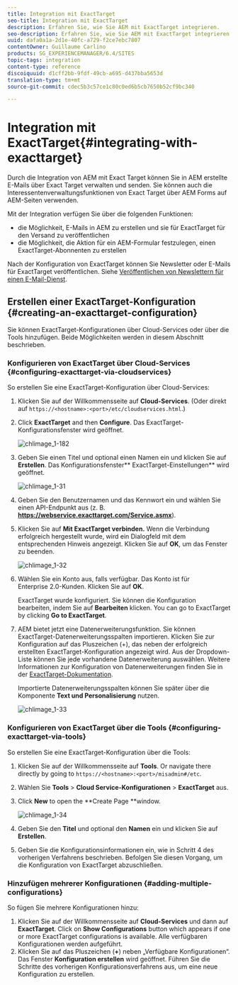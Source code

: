 ```yaml
---
title: Integration mit ExactTarget
seo-title: Integration mit ExactTarget
description: Erfahren Sie, wie Sie AEM mit ExactTarget integrieren.
seo-description: Erfahren Sie, wie Sie AEM mit ExactTarget integrieren.
uuid: dafa0a1a-2d1e-40fc-a729-f2ce7ebc7807
contentOwner: Guillaume Carlino
products: SG_EXPERIENCEMANAGER/6.4/SITES
topic-tags: integration
content-type: reference
discoiquuid: d1cff2bb-9fdf-49cb-a695-d437bba5653d
translation-type: tm+mt
source-git-commit: cdec5b3c57ce1c80c0ed6b5cb7650b52cf9bc340

---
```



# Integration mit ExactTarget{#integrating-with-exacttarget}

Durch die Integration von AEM mit Exact Target können Sie in AEM erstellte E-Mails über Exact Target verwalten und senden. Sie können auch die Interessentenverwaltungsfunktionen von Exact Target über AEM Forms auf AEM-Seiten verwenden.

Mit der Integration verfügen Sie über die folgenden Funktionen:

* die Möglichkeit, E-Mails in AEM zu erstellen und sie für ExactTarget für den Versand zu veröffentlichen
* die Möglichkeit, die Aktion für ein AEM-Formular festzulegen, einen ExactTarget-Abonnenten zu erstellen

Nach der Konfiguration von ExactTarget können Sie Newsletter oder E-Mails für ExactTarget veröffentlichen. Siehe [Veröffentlichen von Newslettern für einen E-Mail-Dienst](/help/sites-authoring/personalization.md).

## Erstellen einer ExactTarget-Konfiguration {#creating-an-exacttarget-configuration}

Sie können ExactTarget-Konfigurationen über Cloud-Services oder über die Tools hinzufügen. Beide Möglichkeiten werden in diesem Abschnitt beschrieben.

### Konfigurieren von ExactTarget über Cloud-Services {#configuring-exacttarget-via-cloudservices}

So erstellen Sie eine ExactTarget-Konfiguration über Cloud-Services:

1. Klicken Sie auf der Willkommensseite auf **Cloud-Services**. (Oder direkt auf `https://<hostname>:<port>/etc/cloudservices.html`.)
1. Click **ExactTarget** and then **Configure**. Das ExactTarget-Konfigurationsfenster wird geöffnet.

   ![chlimage_1-182](assets/chlimage_1-182.png)

1. Geben Sie einen Titel und optional einen Namen ein und klicken Sie auf **Erstellen**. Das Konfigurationsfenster** ExactTarget-Einstellungen** wird geöffnet.

   ![chlimage_1-31](assets/chlimage_1-31.jpeg)

1. Geben Sie den Benutzernamen und das Kennwort ein und wählen Sie einen API-Endpunkt aus (z. B. **https://webservice.exacttarget.com/Service.asmx**).
1. Klicken Sie auf **Mit ExactTarget verbinden.** Wenn die Verbindung erfolgreich hergestellt wurde, wird ein Dialogfeld mit dem entsprechenden Hinweis angezeigt. Klicken Sie auf **OK**, um das Fenster zu beenden.

   ![chlimage_1-32](assets/chlimage_1-32.jpeg)

1. Wählen Sie ein Konto aus, falls verfügbar. Das Konto ist für Enterprise 2.0-Kunden. Klicken Sie auf **OK**.

   ExactTarget wurde konfiguriert. Sie können die Konfiguration bearbeiten, indem Sie auf **Bearbeiten** klicken. You can go to ExactTarget by clicking **Go to ExactTarget**.

1. AEM bietet jetzt eine Datenerweiterungsfunktion. Sie können ExactTarget-Datenerweiterungsspalten importieren. Klicken Sie zur Konfiguration auf das Pluszeichen (+), das neben der erfolgreich erstellten ExactTarget-Konfiguration angezeigt wird. Aus der Dropdown-Liste können Sie jede vorhandene Datenerweiterung auswählen. Weitere Informationen zur Konfiguration von Datenerweiterungen finden Sie in der [ExactTarget-Dokumentation](https://help.exacttarget.com/en/documentation/exacttarget/subscribers/data_extensions_and_data_relationships).

   Importierte Datenerweiterungsspalten können Sie später über die Komponente **Text und Personalisierung** nutzen.

   ![chlimage_1-33](assets/chlimage_1-33.jpeg)

### Konfigurieren von ExactTarget über die Tools {#configuring-exacttarget-via-tools}

So erstellen Sie eine ExactTarget-Konfiguration über die Tools:

1. Klicken Sie auf der Willkommensseite auf **Tools**. Or navigate there directly by going to `https://<hostname>:<port>/misadmin#/etc`.
1. Wählen Sie **Tools** > **Cloud Service-Konfigurationen** > **ExactTarget** aus.
1. Click **New** to open the **Create Page **window.

   ![chlimage_1-34](assets/chlimage_1-34.jpeg)

1. Geben Sie den **Titel** und optional den **Namen** ein und klicken Sie auf **Erstellen**.
1. Geben Sie die Konfigurationsinformationen ein, wie in Schritt 4 des vorherigen Verfahrens beschrieben. Befolgen Sie diesen Vorgang, um die Konfiguration von ExactTarget abzuschließen.

### Hinzufügen mehrerer Konfigurationen {#adding-multiple-configurations}

So fügen Sie mehrere Konfigurationen hinzu:

1. Klicken Sie auf der Willkommensseite auf **Cloud-Services** und dann auf **ExactTarget**. Click on **Show Configurations** button which appears if one or more ExactTarget configurations is available. Alle verfügbaren Konfigurationen werden aufgeführt.
1. Klicken Sie auf das Pluszeichen (**+**) neben „Verfügbare Konfigurationen“. Das Fenster **Konfiguration erstellen** wird geöffnet. Führen Sie die Schritte des vorherigen Konfigurationsverfahrens aus, um eine neue Konfiguration zu erstellen.

